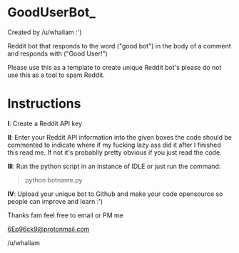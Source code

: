# GoodUserBot_
Created by /u/whaliam :')

Reddit bot that responds to the word ("good bot") in the body of a comment and responds with ("Good User!")


Please use this as a template to create unique Reddit bot's please do not use this as a tool to spam Reddit.

# Instructions

**I**: Create a Reddit API key

**II**: Enter your Reddit API information into the given boxes the code should be commented to indicate where if my fucking lazy ass did it after I finished this read me. If not it's probablly pretty obvious if you just read the code.

**III**: Run the python script in an instance of IDLE or just run the command:
> python botname.py

**IV**: Upload your unique bot to Github and make your code opensource so people can improve and learn :')

Thanks fam feel free to email or PM me

6Ep96ck9@protonmail.com

/u/whaliam
